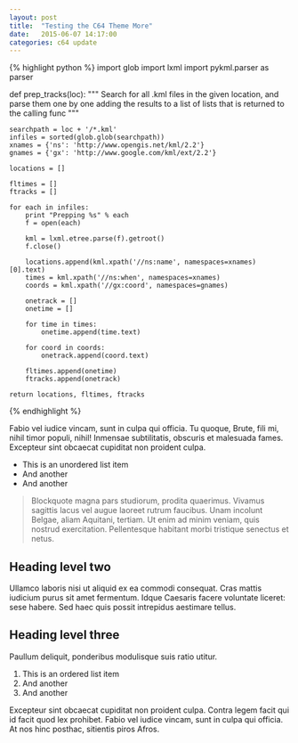 ```yaml
---
layout: post
title:  "Testing the C64 Theme More"
date:   2015-06-07 14:17:00
categories: c64 update
---
```


{% highlight python %}
import glob
import lxml
import pykml.parser as parser


def prep_tracks(loc):
    """
    Search for all .kml files in the given location, and parse them one by one
    adding the results to a list of lists that is returned to the calling func
    """

    searchpath = loc + '/*.kml'
    infiles = sorted(glob.glob(searchpath))
    xnames = {'ns': 'http://www.opengis.net/kml/2.2'}
    gnames = {'gx': 'http://www.google.com/kml/ext/2.2'}

    locations = []

    fltimes = []
    ftracks = []

    for each in infiles:
        print "Prepping %s" % each
        f = open(each)

        kml = lxml.etree.parse(f).getroot()
        f.close()

        locations.append(kml.xpath('//ns:name', namespaces=xnames)[0].text)
        times = kml.xpath('//ns:when', namespaces=xnames)
        coords = kml.xpath('//gx:coord', namespaces=gnames)

        onetrack = []
        onetime = []

        for time in times:
            onetime.append(time.text)

        for coord in coords:
            onetrack.append(coord.text)

        fltimes.append(onetime)
        ftracks.append(onetrack)

    return locations, fltimes, ftracks
{% endhighlight %}


Fabio vel iudice vincam, sunt in culpa qui officia. Tu quoque, Brute, fili mi, nihil timor populi, nihil! Inmensae subtilitatis, obscuris et malesuada fames. Excepteur sint obcaecat cupiditat non proident culpa.

* This is an unordered list item
* And another
* And another

> Blockquote magna pars studiorum, prodita quaerimus. Vivamus sagittis lacus vel augue laoreet rutrum faucibus. Unam incolunt Belgae, aliam Aquitani, tertiam. Ut enim ad minim veniam, quis nostrud exercitation. Pellentesque habitant morbi tristique senectus et netus.

## Heading level two

Ullamco laboris nisi ut aliquid ex ea commodi consequat. Cras mattis iudicium purus sit amet fermentum. Idque Caesaris facere voluntate liceret: sese habere. Sed haec quis possit intrepidus aestimare tellus.

## Heading level three

Paullum deliquit, ponderibus modulisque suis ratio utitur.

1. This is an ordered list item
2. And another
3. And another

Excepteur sint obcaecat cupiditat non proident culpa. Contra legem facit qui id facit quod lex prohibet. Fabio vel iudice vincam, sunt in culpa qui officia. At nos hinc posthac, sitientis piros Afros.